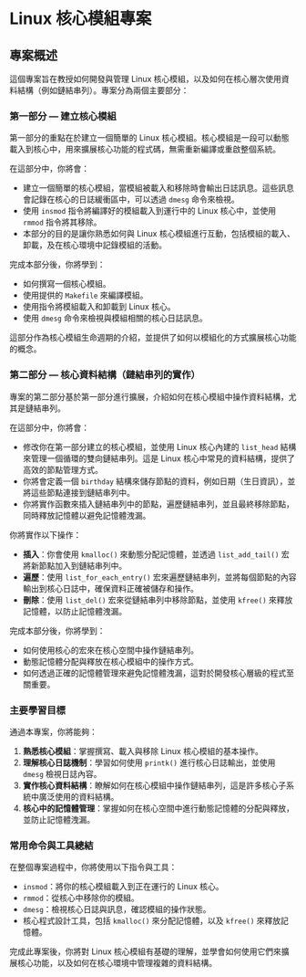 # Linux 核心模組專案

## 專案概述

這個專案旨在教授如何開發與管理 Linux 核心模組，以及如何在核心層次使用資料結構（例如鏈結串列）。專案分為兩個主要部分：

### 第一部分 — 建立核心模組

第一部分的重點在於建立一個簡單的 Linux 核心模組。核心模組是一段可以動態載入到核心中，用來擴展核心功能的程式碼，無需重新編譯或重啟整個系統。

在這部分中，你將會：
- 建立一個簡單的核心模組，當模組被載入和移除時會輸出日誌訊息。這些訊息會記錄在核心的日誌緩衝區中，可以透過 `dmesg` 命令來檢視。
- 使用 `insmod` 指令將編譯好的模組載入到運行中的 Linux 核心中，並使用 `rmmod` 指令將其移除。
- 本部分的目的是讓你熟悉如何與 Linux 核心模組進行互動，包括模組的載入、卸載，及在核心環境中記錄模組的活動。

完成本部分後，你將學到：
- 如何撰寫一個核心模組。
- 使用提供的 `Makefile` 來編譯模組。
- 使用指令將模組載入和卸載到 Linux 核心。
- 使用 `dmesg` 命令來檢視與模組相關的核心日誌訊息。

這部分作為核心模組生命週期的介紹，並提供了如何以模組化的方式擴展核心功能的概念。

### 第二部分 — 核心資料結構（鏈結串列的實作）

專案的第二部分基於第一部分進行擴展，介紹如何在核心模組中操作資料結構，尤其是鏈結串列。

在這部分中，你將會：
- 修改你在第一部分建立的核心模組，並使用 Linux 核心內建的 `list_head` 結構來管理一個循環的雙向鏈結串列。這是 Linux 核心中常見的資料結構，提供了高效的節點管理方式。
- 你將會定義一個 `birthday` 結構來儲存節點的資料，例如日期（生日資訊），並將這些節點連接到鏈結串列中。
- 你將實作函數來插入鏈結串列中的節點，遍歷鏈結串列，並且最終移除節點，同時釋放記憶體以避免記憶體洩漏。

你將實作以下操作：
- **插入**：你會使用 `kmalloc()` 來動態分配記憶體，並透過 `list_add_tail()` 宏將新節點加入到鏈結串列中。
- **遍歷**：使用 `list_for_each_entry()` 宏來遍歷鏈結串列，並將每個節點的內容輸出到核心日誌中，確保資料正確被儲存和操作。
- **刪除**：使用 `list_del()` 宏來從鏈結串列中移除節點，並使用 `kfree()` 來釋放記憶體，以防止記憶體洩漏。

完成本部分後，你將學到：
- 如何使用核心的宏來在核心空間中操作鏈結串列。
- 動態記憶體分配與釋放在核心模組中的操作方式。
- 如何透過正確的記憶體管理來避免記憶體洩漏，這對於開發核心層級的程式至關重要。

### 主要學習目標

通過本專案，你將能夠：
1. **熟悉核心模組**：掌握撰寫、載入與移除 Linux 核心模組的基本操作。
2. **理解核心日誌機制**：學習如何使用 `printk()` 進行核心日誌輸出，並使用 `dmesg` 檢視日誌內容。
3. **實作核心資料結構**：瞭解如何在核心模組中操作鏈結串列，這是許多核心子系統中廣泛使用的資料結構。
4. **核心中的記憶體管理**：掌握如何在核心空間中進行動態記憶體的分配與釋放，並防止記憶體洩漏。

### 常用命令與工具總結

在整個專案過程中，你將使用以下指令與工具：
- `insmod`：將你的核心模組載入到正在運行的 Linux 核心。
- `rmmod`：從核心中移除你的模組。
- `dmesg`：檢視核心日誌與訊息，確認模組的操作狀態。
- 核心程式設計工具，包括 `kmalloc()` 來分配記憶體，以及 `kfree()` 來釋放記憶體。

完成此專案後，你將對 Linux 核心模組有基礎的理解，並學會如何使用它們來擴展核心功能，以及如何在核心環境中管理複雜的資料結構。
